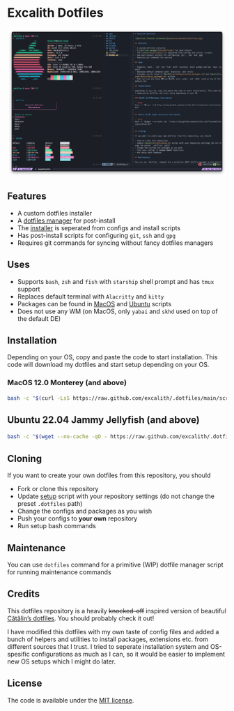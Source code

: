 # Excalith Dotfiles

![Screenshot of alacritty terminal with tmux, using neofetch, nvim and custom scripts](assets/screenshots/dotfiles.png)

## Features

- A custom dotfiles installer
- A [dotfiles manager](bin/dotfiles/) for post-install
- The [installer](scripts/) is seperated from configs and install scripts
- Has post-install scripts for configuring `git`, `ssh` and `gpg`
- Requires git commands for syncing without fancy dotfiles managers

## Uses

- Supports `bash`, `zsh` and `fish` with `starship` shell prompt and has `tmux` support
- Replaces default terminal with `Alacritty` and `kitty`
- Packages can be found in [MacOS](system/macos/setup_packages.sh) and [Ubuntu](system/ubuntu/setup_packages.sh) scripts
- Does not use any WM (on MacOS, only `yabai` and `skhd` used on top of the default DE)

## Installation

Depending on your OS, copy and paste the code to start installation. This code will download my dotfiles and start setup depending on your OS.

### MacOS 12.0 Monterey (and above)

```bash
bash -c "$(curl -LsS https://raw.github.com/excalith/.dotfiles/main/scripts/setup.sh)"
```

## Ubuntu 22.04 Jammy Jellyfish (and above)

```bash
bash -c "$(wget --no-cache -qO - https://raw.github.com/excalith/.dotfiles/main/scripts/setup.sh)"
```

## Cloning

If you want to create your own dotfiles from this repository, you should

- Fork or clone this repository
- Update [setup](scripts/setup.sh) script with your repository settings (do not change the preset `.dotfiles` path)
- Change the configs and packages as you wish
- Push your configs to **your own** repository
- Run setup bash commands

## Maintenance

You can use `dotfiles` command for a primitive (WIP) dotfile manager script for running maintenance commands

## Credits

This dotfiles repository is a heavily ~~knocked-off~~ inspired version of beautiful [Cătălin’s dotfiles](https://github.com/alrra/dotfiles). You should probably check it out!

I have modified this dotfiles with my own taste of config files and added a bunch of helpers and utilities to install packages, extensions etc. from different sources that I trust. I tried to seperate installation system and OS-spesific configurations as much as I can, so it would be easier to implement new OS setups which I might do later.

## License

The code is available under the [MIT license](LICENSE).
